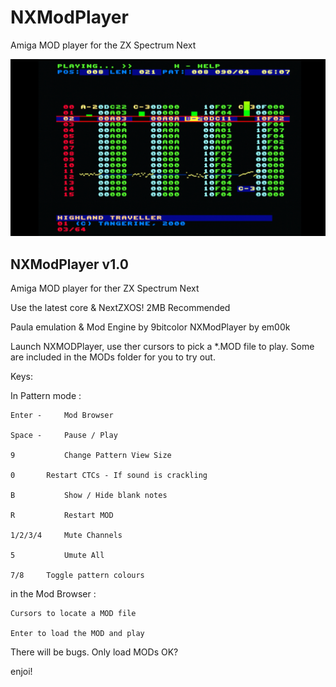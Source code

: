 # NXModPlayer
Amiga MOD player for the ZX Spectrum Next

![ScreenShot](https://raw.githubusercontent.com/em00k/NXModPlayer/main/screenshot.png?raw=true)


NXModPlayer v1.0
----------------

Amiga MOD player for ther ZX Spectrum Next

Use the latest core & NextZXOS! 2MB Recommended 

Paula emulation & Mod Engine by 9bitcolor
NXModPlayer by em00k

Launch NXMODPlayer, use ther cursors to pick
a *.MOD file to play. Some are included in the
MODs folder for you to try out. 

Keys:

In Pattern mode : 

	Enter - 	Mod Browser 
	
	Space - 	Pause / Play 
	
	9 	    	Change Pattern View Size 
	
	0 	   	Restart CTCs - If sound is crackling
	
	B 	    	Show / Hide blank notes
	
	R	    	Restart MOD
	
	1/2/3/4 	Mute Channels
	
	5	    	Umute All 
	
  	7/8		Toggle pattern colours
  

in the Mod Browser :


	Cursors to locate a MOD file
	
	Enter to load the MOD and play


There will be bugs. Only load MODs OK? 

enjoi!

